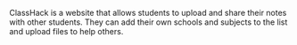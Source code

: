 ClassHack is a website that allows students to upload and share their notes with other students. They can add their own schools and subjects to the list and upload files to help others.
